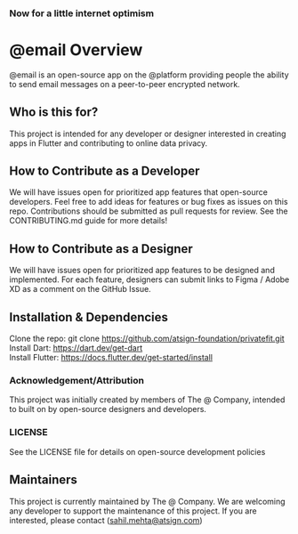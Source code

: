### Now for a little internet optimism

# @email Overview
@email is an open-source app on the @platform providing people the ability to send email messages on a peer-to-peer encrypted network.

## Who is this for?
This project is intended for any developer or designer interested in creating apps in Flutter and contributing to online data privacy.

## How to Contribute as a Developer
We will have issues open for prioritized app features that open-source developers. Feel free to add ideas for features or bug fixes as issues on this repo. Contributions should be submitted as pull requests for review. See the CONTRIBUTING.md guide for more details! 

## How to Contribute as a Designer
We will have issues open for prioritized app features to be designed and implemented. For each feature, designers can submit links to Figma / Adobe XD as a comment on the GitHub Issue.

## Installation & Dependencies
Clone the repo: git clone https://github.com/atsign-foundation/privatefit.git <br>
Install Dart: https://dart.dev/get-dart <br>
Install Flutter: https://docs.flutter.dev/get-started/install

### Acknowledgement/Attribution
This project was initially created by members of The @ Company, intended to built on by open-source designers and developers.

### LICENSE
See the LICENSE file for details on open-source development policies

## Maintainers
This project is currently maintained by The @ Company. We are welcoming any developer to support the maintenance of this project. If you are interested, please contact (sahil.mehta@atsign.com)
